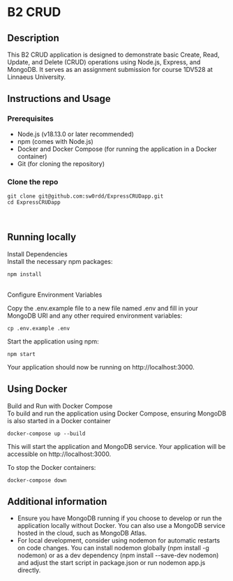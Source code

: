# B2 CRUD

## Description
This B2 CRUD application is designed to demonstrate basic Create, Read, Update, and Delete (CRUD) operations using Node.js, Express, and MongoDB. It serves as an assignment submission for course 1DV528 at Linnaeus University.


## Instructions and Usage
### Prerequisites
* Node.js (v18.13.0 or later recommended)
* npm (comes with Node.js)
* Docker and Docker Compose (for running the application in a Docker container)
* Git (for cloning the repository)



### Clone the repo 

```
git clone git@github.com:sw0rdd/ExpressCRUDapp.git
cd ExpressCRUDapp
```
<br>

## Running locally 
Install Dependencies<br>
Install the necessary npm packages:
```
npm install
```
<br>
Configure Environment Variables <br>

Copy the .env.example file to a new file named .env and fill in your MongoDB URI and any other required environment variables:


```
cp .env.example .env
```

Start the application using npm:

```
npm start 

```
Your application should now be running on http://localhost:3000.

## Using Docker

Build and Run with Docker Compose<br>
To build and run the application using Docker Compose, ensuring MongoDB is also started in a Docker container

```
docker-compose up --build
```

This will start the application and MongoDB service. Your application will be accessible on http://localhost:3000.

To stop the Docker containers:

```
docker-compose down
```


## Additional information
* Ensure you have MongoDB running if you choose to develop or run the application locally without Docker. You can also use a MongoDB service hosted in the cloud, such as MongoDB Atlas.
* For local development, consider using nodemon for automatic restarts on code changes. You can install nodemon globally (npm install -g nodemon) or as a dev dependency (npm install --save-dev nodemon) and adjust the start script in package.json or run nodemon app.js directly.
